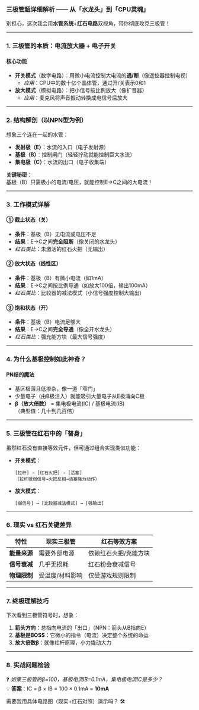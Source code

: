 ### **三极管超详细解析 —— 从「水龙头」到「CPU灵魂」**  
别担心，这次我会用**水管系统**+**红石电路**双视角，带你彻底攻克三极管！  

---

### **1. 三极管的本质：电流放大器 + 电子开关**  
#### **核心功能**  
- **开关模式**（数字电路）：用微小电流控制大电流的**通/断**（像遥控器控制电视）  
  - *应用*：CPU中的数十亿个晶体管，通过开/关表示0和1  
- **放大模式**（模拟电路）：把小信号按比例放大（像扩音器）  
  - *应用*：麦克风将声音振动转换成电信号后放大  

---

### **2. 结构解剖（以NPN型为例）**  
想象三个连在一起的水管：  
- **发射极（E）**：水流的入口（电子发射源）  
- **基极（B）**：控制闸门（轻轻拧动就能控制巨大水流）  
- **集电极（C）**：水流的出口（电子收集端）  

**关键秘密**：  
基极（B）只需极小的电流/电压，就能控制E→C之间的大电流！  

---

### **3. 工作模式详解**  
#### **① 截止状态（关）**  
- **条件**：基极（B）无电流或电压不足  
- **结果**：E→C之间**完全阻断**（像关闭的水龙头）  
- *红石类比*：未激活的红石火把（无输出）  

#### **② 放大状态（线性区）**  
- **条件**：基极（B）有微小电流（如1mA）  
- **结果**：E→C之间按比例导通（如放大100倍，输出100mA）  
- *红石类比*：比较器的减法模式（小信号强度控制大输出）  

#### **③ 饱和状态（开）**  
- **条件**：基极（B）电流足够大  
- **结果**：E→C之间**完全导通**（像全开水龙头）  
- *红石类比*：强充能方块（最大信号强度）  

---

### **4. 为什么基极控制如此神奇？**  
#### **PN结的魔法**  
- 基区极薄且低掺杂，像一道「窄门」  
- 少量电子（由B极注入）就能吸引大量电子从E极涌向C极  
- **β（放大倍数）** = 集电极电流(IC) / 基极电流(IB)  
  （典型值：几十到几百倍）  

---

### **5. 三极管在红石中的「替身」**  
虽然红石没有直接等效元件，但可通过组合实现类似功能：  
- **开关模式**：  
  ```  
  [拉杆] → [红石火把] → [活塞]  
  （拉杆微弱信号→火把反相→活塞强力动作）  
  ```  
- **放大模式**：  
  ```  
  [弱信号] → [比较器减法模式] → [强输出]  
  ```  

---

### **6. 现实 vs 红石关键差异**  
| **特性**       | 现实三极管               | 红石等效方案            |  
|----------------|--------------------------|-------------------------|  
| **能量来源**   | 需要外部电源             | 依赖红石火把/充能方块   |  
| **信号衰减**   | 几乎无损耗               | 红石粉会衰减信号        |  
| **物理限制**   | 受温度/材料影响          | 仅受游戏规则限制        |  

---

### **7. 终极理解技巧**  
下次看到三极管符号时，想象：  
1. **箭头方向**：总指向电流的「出口」（NPN：箭头从B指向E）  
2. **基极是BOSS**：它微小的指令（电流）决定整个系统的命运  
3. **放大倍数β**：就像杠杆原理，小力撬动大力  

---

### **8. 实战问题检验**  
❓ *如果三极管的β=100，基极电流IB=0.1mA，集电极电流IC是多少？*  
💡 **答案**：IC = β × IB = 100 × 0.1mA = **10mA**  

需要我用具体电路图（现实+红石对照）演示吗？ 🛠️